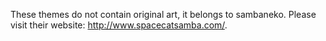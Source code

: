 These themes do not contain original art, it belongs to sambaneko. Please visit their website: http://www.spacecatsamba.com/.
